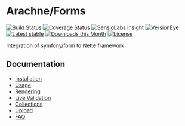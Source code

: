 Arachne/Forms
====

[![Build Status](https://img.shields.io/travis/Arachne/Forms/master.svg?style=flat-square)](https://travis-ci.org/Arachne/Forms/branches)
[![Coverage Status](https://img.shields.io/coveralls/Arachne/Forms/master.svg?style=flat-square)](https://coveralls.io/github/Arachne/Forms?branch=master)
[![SensioLabs Insight](https://img.shields.io/sensiolabs/i/4782317c-1c90-4c77-9366-aed518c1fd4b.svg?style=flat-square)](https://insight.sensiolabs.com/projects/4782317c-1c90-4c77-9366-aed518c1fd4b)
[![VersionEye](https://img.shields.io/versioneye/d/php/arachne:forms.svg?style=flat-square)](https://www.versioneye.com/php/arachne:forms)
[![Latest stable](https://img.shields.io/packagist/v/arachne/forms.svg?style=flat-square)](https://packagist.org/packages/arachne/forms)
[![Downloads this Month](https://img.shields.io/packagist/dm/arachne/forms.svg?style=flat-square)](https://packagist.org/packages/arachne/forms)
[![License](https://img.shields.io/badge/license-MIT-blue.svg?style=flat-square)](https://github.com/Arachne/Forms/blob/master/license.md)

Integration of symfony/form to Nette framework.

Documentation
----

- [Installation](docs/installation.md)
- [Usage](docs/usage.md)
- [Rendering](docs/rendering.md)
- [Live Validation](docs/live-validation.md)
- [Collections](docs/collections.md)
- [Upload](docs/upload.md)
- [FAQ](docs/faq.md)
